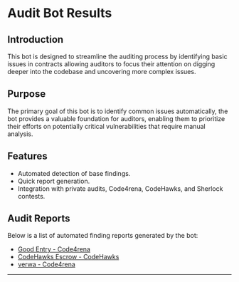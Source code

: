# Audit Bot Results

## Introduction

This bot is designed to streamline the auditing process by identifying basic issues in contracts allowing auditors to focus their attention on digging deeper into the codebase and uncovering more complex issues.

## Purpose

The primary goal of this bot is to identify common issues automatically, the bot provides a valuable foundation for auditors, enabling them to prioritize their efforts on potentially critical vulnerabilities that require manual analysis.

## Features

- Automated detection of base findings.
- Quick report generation.
- Integration with private audits, Code4rena, CodeHawks, and Sherlock contests.

## Audit Reports

Below is a list of automated finding reports generated by the bot:

- [Good Entry - Code4rena](https://github.com/areezladhani/Automated-Findings-Bot/blob/main/reports/2023-08-goodentry.md)
- [CodeHawks Escrow - CodeHawks](https://github.com/areezladhani/Automated-Findings-Bot/blob/main/reports/codeHawksEscrow.md)
- [verwa - Code4rena](https://github.com/areezladhani/Automated-Findings-Bot/blob/main/reports/2023-08-verwa.md)

---
